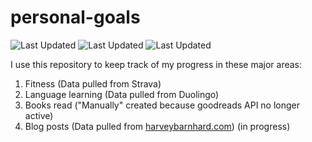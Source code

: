 # personal-goals
![Last Updated](https://img.shields.io/date/1626486551?color=FC4C02&label=Fitness%20Updated&logo=strava)
![Last Updated](https://img.shields.io/date/1626486551?color=7ac70c&label=Language%20Updated&logo=duolingo)
![Last Updated](https://img.shields.io/date/1626486551?color=e9e5cd&label=Books%20Updated&logo=goodreads)

I use this repository to keep track of my progress in these major areas:

1. Fitness (Data pulled from Strava)
2. Language learning (Data pulled from Duolingo)
3. Books read ("Manually" created because goodreads API no longer active)
4. Blog posts (Data pulled from [harveybarnhard.com](https://harveybarnhard.com)) (in progress)
